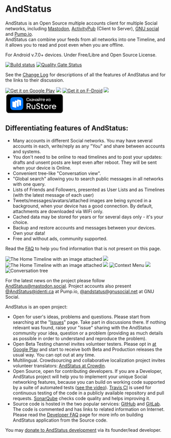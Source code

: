 # AndStatus

AndStatus is an Open Source multiple accounts client for multiple Social networks, including
[Mastodon](https://github.com/tootsuite/documentation),
[ActivityPub](https://socialhub.activitypub.rocks/c/activitypub/c2s/6) (Client to Server),
[GNU social](https://www.gnusocial.rocks/) and [Pump.io](http://pump.io).  
AndStatus can combine your feeds from all networks into one Timeline,
and it allows you to read and post even when you are offline.

For Android v.7.0+ devices.
Under Free/Libre and Open Source License.

[![Build status](https://travis-ci.com/andstatus/andstatus.svg?branch=master)](https://travis-ci.com/github/andstatus/andstatus)
[![Quality Gate Status](https://sonarcloud.io/api/project_badges/measure?project=andstatus&metric=alert_status)](https://sonarcloud.io/dashboard?id=andstatus)

See the [Change Log](http://andstatus.org/changelog.html) for descriptions of all the features of AndStatus
 and for the links to their discussion.

[<img src="doc/images/get-it-on-google-play.png" alt="Get it on Google Play" height="60">](https://play.google.com/store/apps/details?id=org.andstatus.app)
[<img src="doc/images/15x15.png" width="15">](#)
[<img src="doc/images/get-it-on-fdroid.png" alt="Get it on F-Droid" height="60">](https://f-droid.org/repository/browse/?fdid=org.andstatus.app)
[<img src="doc/images/15x15.png" width="15">](#)
[<img src="doc/images/get-it-on-rustore.png" alt="Get it on RuStore" height="64" />](https://apps.rustore.ru/app/org.andstatus.app)

## Differentiating features of AndStatus:
* Many accounts in different Social networks. You may have several accounts in each, write/reply as any "You" and share between accounts and systems.
* You don't need to be online to read timelines and to post your updates: drafts and unsent posts are kept even after reboot. They will be sent when your device is Online.
* Convenient tree-like "Conversation view".
* "Global search" allowing you to search public messages in all networks with one query.
* Lists of Friends and Followers, presented as User Lists and as Timelines (with the latest message of each user)
* Tweets/messages/avatars/attached images are being synced in a background, when your device has a good connection. By default, attachments are downloaded via WiFi only.
* Cached data may be stored for years or for several days only - it's your choice.
* Backup and restore accounts and messages between your devices. Own your data!
* Free and without ads, community supported.

Read the [FAQ](doc/FAQ.md) to help you find information that is not present on this page.

<p>
<img alt="The Home Timeline with an image attached" src="doc/screenshots/scr-timeline.png" height="400" />
<img src="doc/images/5x5.png" width="5" />
<img alt="The Home Timeline with an image attached" src="doc/screenshots/scr-message-editor.jpg" height="400" />
<img src="doc/images/5x5.png" width="5" />
<img alt="Context Menu" src="doc/screenshots/scr-contextmenu.png" height="400" />
<img src="doc/images/5x5.png" width="5" />
<img alt="Conversation tree" src="doc/screenshots/scr-conversation-tree-avatars.jpg" height="400" />
</p>

For the latest news on the project please follow
[AndStatus@mastodon.social](https://mastodon.social/@AndStatus).
Project accounts also present [@AndStatus@identi.ca](http://identi.ca/andstatus) at Pump.io,
[@andstatus@gnusocial.net](https://gnusocial.net/andstatus) at GNU Social.

AndStatus is an open project:
* Open for user's ideas, problems and questions. Please start from searching at the "[Issues](https://github.com/andstatus/andstatus/issues)" page.
Take part in discussions there. If nothing relevant was found, raise your "issue" sharing with the AndStatus community your idea,
question or a problem (providing as much details as possible in order to understand and reproduce the problem).
* Open Beta Testing channel invites volunteer testers. Please opt in [at Google Play](https://play.google.com/apps/testing/org.andstatus.app)
and start to receive both Beta and Production releases the usual way. You can opt out at any time.
* Multilingual. Crowdsourcing and collaborative localization project invites volunteer translators:
[AndStatus at Crowdin](https://crowdin.com/project/andstatus).
* Open Source, open for contributing developers. If you are a Developer, AndStatus project will help you to implement
your unique Social networking features, because you can build on working code supported by a suite of automated tests
([see the video](https://youtu.be/I5ntfahO1GY)).
[Travis CI](https://travis-ci.org/andstatus/andstatus) is used for continuous testing of the code in a publicly available
repository and pull requests.
[SonarQube](https://sonarcloud.io/dashboard?id=andstatus) checks code quality and helps improving it.
* Source code is hosted in the two popular services: [GitHub](https://github.com/andstatus/andstatus) and
[GitLab](https://gitlab.com/andstatus/andstatus). The code is commented and has links to related information on Internet.
Please read the [Developer FAQ](doc/DeveloperFAQ.md) page for more info
on building AndStatus application from the Source code.

You may [donate to AndStatus development](http://andstatus.org/donate.html) via its founder/lead developer.
